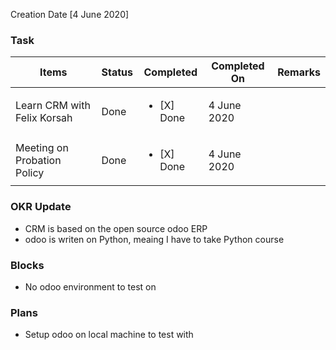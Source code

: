 Creation Date [4 June 2020]


### Task 
| Items | Status | Completed | Completed On | Remarks |
| ---- | ------ | --------- | ------------ | ------- |
| Learn CRM with Felix Korsah| Done | <ul><li>[X] Done</li></ul> | 4 June 2020 | 
| Meeting on Probation Policy | Done | <ul><li>[X] Done</li></ul> | 4 June 2020 |


### OKR Update
- CRM is based on the open source odoo ERP
- odoo is writen on Python, meaing I have to take Python course

### Blocks
- No odoo environment to test on

### Plans
- Setup odoo on local machine to test with
